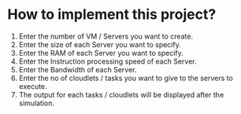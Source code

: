# How to implement this project? 
1) Enter the number of VM / Servers you want to create.
2) Enter the size of each Server you want to specify.
3) Enter the RAM of each Server you want to specify.
4) Enter the Instruction processing speed of each Server.
5) Enter the Bandwidth of each Server.
6) Enter the no of cloudlets / tasks you want to give to the servers to execute.
7) The output for each tasks / cloudlets will be displayed after the simulation.
